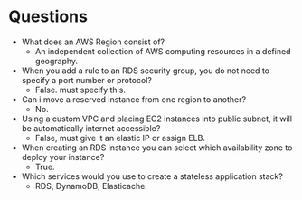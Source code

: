 # Questions
- What does an AWS Region consist of?
    - An independent collection of AWS computing resources in a defined geography. 
- When you add a rule to an RDS security group, you do not need to specify a port number or protocol? 
    - False. must specify this. 
- Can i move a reserved instance from one region to another? 
    - No. 
- Using a custom VPC and placing EC2 instances into public subnet, it will be automatically internet accessible? 
    - False, must give it an elastic IP or assign ELB. 
- When creating an RDS instance you can select which availability zone to deploy your instance? 
    - True. 
- Which services would you use to create a stateless application stack?
    - RDS, DynamoDB, Elasticache.